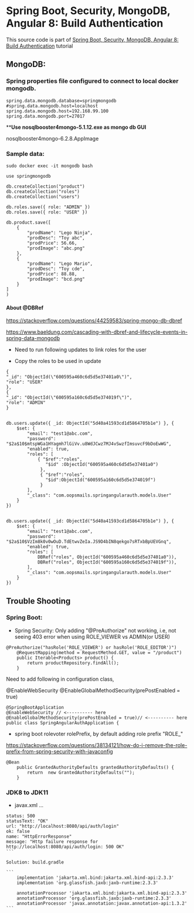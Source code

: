 # Spring Boot, Security, MongoDB, Angular 8: Build Authentication

This source code is part of [Spring Boot, Security, MongoDB, Angular 8: Build Authentication](https://www.djamware.com/post/5d3332980707cc65eac46c7b/spring-boot-security-mongodb-angular-8-build-authentication) tutorial


## MongoDB:

### Spring properties file configured to connect to local docker mongodb.

```
spring.data.mongodb.database=springmongodb
#spring.data.mongodb.host=localhost
spring.data.mongodb.host=192.168.99.100
spring.data.mongodb.port=27017
```

****Use nosqlbooster4mongo-5.1.12.exe as mongo db GUI**

nosqlbooster4mongo-6.2.8.AppImage

### Sample data:

`sudo docker exec -it mongodb bash`

```
use springmongodb

db.createCollection("product")
db.createCollection("roles")
db.createCollection("users")

db.roles.save({ role: "ADMIN" })
db.roles.save({ role: "USER" })
```

```
db.product.save([
    {
        "prodName": "Lego Ninja",
        "prodDesc": "Toy abc",
        "prodPrice": 56.66,
        "prodImage": "abc.png"
    },
    {
        "prodName": "Lego Mario",
        "prodDesc": "Toy cde",
        "prodPrice": 88.88,
        "prodImage": "bcd.png"
    }
]
)
```


#### About @DBRef

https://stackoverflow.com/questions/44259583/spring-mongo-db-dbref

https://www.baeldung.com/cascading-with-dbref-and-lifecycle-events-in-spring-data-mongodb

- Need to run following updates to link roles for the user

- Copy the roles to be used in update

```
{
"_id": "ObjectId(\"600595a460c6d5d5e37401a0\")",
"role": "USER"
},
{
"_id": "ObjectId(\"600595a160c6d5d5e374019f\")",
"role": "ADMIN"
}

```

```

db.users.update({ _id: ObjectId("5d40a41593cd1d5864705b1e") }, {
    $set: {
        "email": "test1@abc.com",
        "password": "$2a$10$mtspWGa1HYagmh7lGiVv.u8WdJCwz7MJ4vSwzfImsuvcF9bDoEwWG",
        "enabled": true,
        "roles": [
            { "$ref":"roles",
               "$id" :ObjectId("600595a460c6d5d5e37401a0")
             },
             { "$ref":"roles",
               "$id":ObjectId("600595a160c6d5d5e374019f")
             }
        ],
        "_class": "com.oopsmails.springangularauth.models.User"
    }
})


db.users.update({ _id: ObjectId("5d40a41593cd1d5864705b1e") }, {
    $set: {
        "email": "test1@abc.com",
        "password": "$2a$10$VzIm8k0v0wOuD.TdEtwvZeIa.JS9D4bIN8qekgo7sRTxbBpUEVGnq",
        "enabled": true,
        "roles": [
            DBRef("roles", ObjectId("600595a460c6d5d5e37401a0")),
            DBRef("roles", ObjectId("600595a160c6d5d5e374019f")),
        ],
        "_class": "com.oopsmails.springangularauth.models.User"
    }
})

```


## Trouble Shooting

### Spring Boot: 

- Spring Security: Only adding "@PreAuthorize" not working, i.e, not seeing 403 error when using ROLE_VIEWER vs ADMIN(or USER)

```
@PreAuthorize("hasRole('ROLE_VIEWER') or hasRole('ROLE_EDITOR')")
    @RequestMapping(method = RequestMethod.GET, value = "/product")
    public Iterable<Products> product() {
        return productRepository.findAll();
    }

```

Need to add following in configuration class,

@EnableWebSecurity 
@EnableGlobalMethodSecurity(prePostEnabled = true)

```
@SpringBootApplication
@EnableWebSecurity // <---------- here 
@EnableGlobalMethodSecurity(prePostEnabled = true)// <---------- here 
public class SpringAngularAuthApplication {

```

- spring boot rolevoter rolePrefix, by default adding role prefix "ROLE_"

https://stackoverflow.com/questions/38134121/how-do-i-remove-the-role-prefix-from-spring-security-with-javaconfig

```
@Bean
	public GrantedAuthorityDefaults grantedAuthorityDefaults() {
		return  new GrantedAuthorityDefaults("");
	}
```

### JDK8 to JDK11

- javax.xml ...

``````
status: 500
statusText: "OK"
url: "http://localhost:8080/api/auth/login"
ok: false
name: "HttpErrorResponse"
message: "Http failure response for http://localhost:8080/api/auth/login: 500 OK"
```

Solution: build.gradle

```
	implementation 'jakarta.xml.bind:jakarta.xml.bind-api:2.3.3'
	implementation 'org.glassfish.jaxb:jaxb-runtime:2.3.3'

	annotationProcessor 'jakarta.xml.bind:jakarta.xml.bind-api:2.3.3'
	annotationProcessor 'org.glassfish.jaxb:jaxb-runtime:2.3.3'
	annotationProcessor 'javax.annotation:javax.annotation-api:1.3.2'
```


